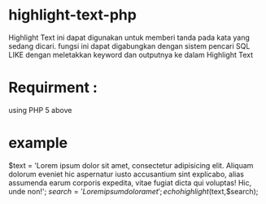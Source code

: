 # highlight-text-php
Highlight Text ini dapat digunakan untuk memberi tanda pada kata yang sedang dicari. fungsi ini dapat digabungkan dengan sistem pencari SQL LIKE dengan meletakkan keyword dan outputnya ke dalam Highlight Text

# Requirment :
using PHP 5 above


# example

$text = 'Lorem ipsum dolor sit amet, consectetur adipisicing elit. Aliquam dolorum eveniet hic aspernatur iusto accusantium sint explicabo, alias assumenda earum corporis expedita, vitae fugiat dicta qui voluptas! Hic, unde non!';
$search = 'Lorem ipsum dolor amet';
echo highlight($text,$search);
